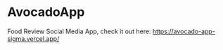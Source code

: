 # AvocadoApp

Food Review Social Media App, check it out here:
https://avocado-app-sigma.vercel.app/
